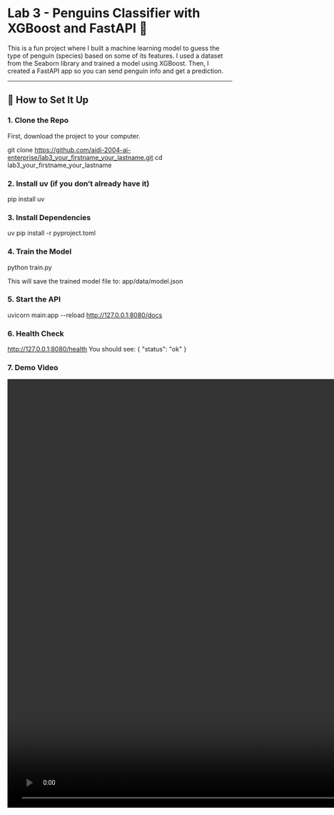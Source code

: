 # Lab 3 - Penguins Classifier with XGBoost and FastAPI 🐧

This is a fun project where I built a machine learning model to guess the type of penguin (species) based on some of its features. I used a dataset from the Seaborn library and trained a model using XGBoost. Then, I created a FastAPI app so you can send penguin info and get a prediction.

---

## 🔧 How to Set It Up

### 1. Clone the Repo
First, download the project to your computer.

git clone https://github.com/aidi-2004-ai-enterprise/lab3_your_firstname_your_lastname.git
cd lab3_your_firstname_your_lastname

### 2. Install uv (if you don’t already have it)
pip install uv

### 3. Install Dependencies
uv pip install -r pyproject.toml

### 4. Train the Model
python train.py

This will save the trained model file to:
app/data/model.json

### 5. Start the API
uvicorn main:app --reload
http://127.0.0.1:8080/docs

### 6. Health Check
http://127.0.0.1:8080/health
You should see: { "status": "ok" }

### 7. Demo Video
<video src="Lab3-20250724_182243-Meeting Recording.mp4" controls width="1920"></video>
